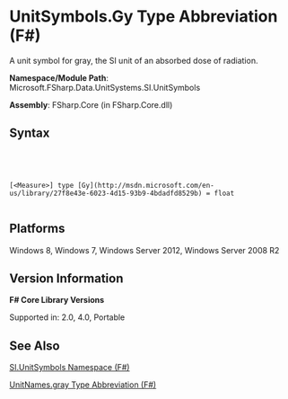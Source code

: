 # UnitSymbols.Gy Type Abbreviation (F#)

A unit symbol for gray, the SI unit of an absorbed dose of radiation.

**Namespace/Module Path**: Microsoft.FSharp.Data.UnitSystems.SI.UnitSymbols

**Assembly**: FSharp.Core (in FSharp.Core.dll)


## Syntax



```




[<Measure>] type [Gy](http://msdn.microsoft.com/en-us/library/27f8e43e-6023-4d15-93b9-4bdadfd8529b) = float


```





## Platforms
Windows 8, Windows 7, Windows Server 2012, Windows Server 2008 R2


## Version Information
**F# Core Library Versions**

Supported in: 2.0, 4.0, Portable




## See Also
[SI.UnitSymbols Namespace &#40;F&#35;&#41;](SI.UnitSymbols-Namespace-%5BFSharp%5D.md)

[UnitNames.gray Type Abbreviation &#40;F&#35;&#41;](UnitNames.gray-Type-Abbreviation-%5BFSharp%5D.md)

